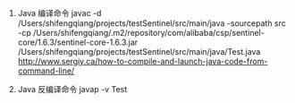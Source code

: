 1. Java 编译命令 javac -d /Users/shifengqiang/projects/testSentinel/src/main/java -sourcepath src -cp /Users/shifengqiang/.m2/repository/com/alibaba/csp/sentinel-core/1.6.3/sentinel-core-1.6.3.jar /Users/shifengqiang/projects/testSentinel/src/main/java/Test.java
http://www.sergiy.ca/how-to-compile-and-launch-java-code-from-command-line/


2. Java 反编译命令 javap -v Test



